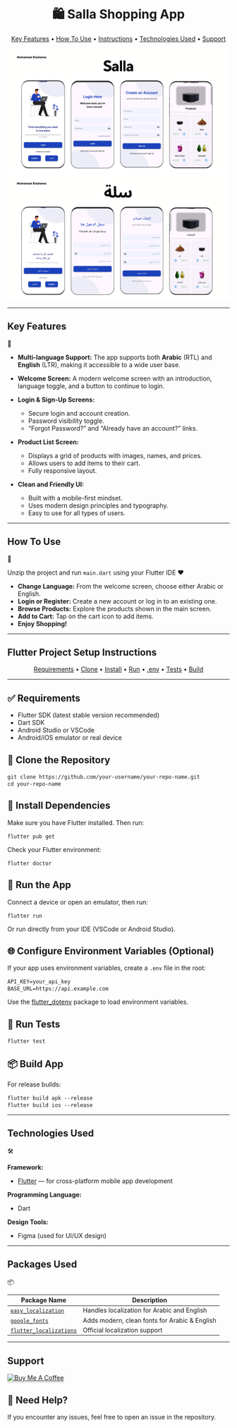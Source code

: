 <h1 align="center">
  🛍️ Salla Shopping App
</h1>
<p align="center">
  <a href="#key-features">Key Features</a> •
  <a href="#how-to-use">How To Use</a> •
  <a href="#Flutter Project Setup Instructions">Instructions</a> •
  <a href="#technologies-used">Technologies Used</a> •
  <a href="#support">Support</a>
</p>

<img src="assets/images/english.png" alt="english" />

<img src="assets/images/arabic.png" alt="Arabic" />

---

##  Key Features  
🧩

* **Multi-language Support:** The app supports both **Arabic** (RTL) and **English** (LTR), making it accessible to a wide user base.

* **Welcome Screen:** A modern welcome screen with an introduction, language toggle, and a button to continue to login.

* **Login & Sign-Up Screens:** 
  - Secure login and account creation.
  - Password visibility toggle.
  - “Forgot Password?” and “Already have an account?” links.

* **Product List Screen:** 
  - Displays a grid of products with images, names, and prices.
  - Allows users to add items to their cart.
  - Fully responsive layout.

* **Clean and Friendly UI:** 
  - Built with a mobile-first mindset.
  - Uses modern design principles and typography.
  - Easy to use for all types of users.

---

##  How To Use  
🚀

Unzip the project and run `main.dart` using your Flutter IDE ❤️

* **Change Language:** From the welcome screen, choose either Arabic or English.
* **Login or Register:** Create a new account or log in to an existing one.
* **Browse Products:** Explore the products shown in the main screen.
* **Add to Cart:** Tap on the cart icon to add items.
* **Enjoy Shopping!**

---

## Flutter Project Setup Instructions

<p align="center">
  <a href="#requirements">Requirements</a> •
  <a href="#clone-the-repository">Clone</a> •
  <a href="#install-dependencies">Install</a> •
  <a href="#run-the-app">Run</a> •
  <a href="#environment-variables">.env</a> •
  <a href="#run-tests">Tests</a> •
  <a href="#build">Build</a>
</p>

<hr />

<h2 id="requirements">✅ Requirements</h2>
<ul>
  <li>Flutter SDK (latest stable version recommended)</li>
  <li>Dart SDK</li>
  <li>Android Studio or VSCode</li>
  <li>Android/iOS emulator or real device</li>
</ul>

<h2 id="clone-the-repository">🚀 Clone the Repository</h2>
<pre><code>git clone https://github.com/your-username/your-repo-name.git
cd your-repo-name</code></pre>

<h2 id="install-dependencies">🔧 Install Dependencies</h2>
<p>Make sure you have Flutter installed. Then run:</p>
<pre><code>flutter pub get</code></pre>
<p>Check your Flutter environment:</p>
<pre><code>flutter doctor</code></pre>

<h2 id="run-the-app">📱 Run the App</h2>
<p>Connect a device or open an emulator, then run:</p>
<pre><code>flutter run</code></pre>
<p>Or run directly from your IDE (VSCode or Android Studio).</p>

<h2 id="environment-variables">🌐 Configure Environment Variables (Optional)</h2>
<p>If your app uses environment variables, create a <code>.env</code> file in the root:</p>
<pre><code>API_KEY=your_api_key
BASE_URL=https://api.example.com</code></pre>
<p>Use the <a href="https://pub.dev/packages/flutter_dotenv" target="_blank">flutter_dotenv</a> package to load environment variables.</p>

<h2 id="run-tests">🧪 Run Tests</h2>
<pre><code>flutter test</code></pre>

<h2 id="build">📦 Build App</h2>
<p>For release builds:</p>
<pre><code>flutter build apk --release
flutter build ios --release</code></pre>

---

##  Technologies Used  
🛠️

**Framework:**  
- [Flutter](https://flutter.dev/) — for cross-platform mobile app development

**Programming Language:**  
- Dart

**Design Tools:**  
- Figma (used for UI/UX design)

---

##  Packages Used  
📦

| Package Name | Description |
|--------------|-------------|
| [`easy_localization`](https://pub.dev/packages/easy_localization) | Handles localization for Arabic and English |
| [`google_fonts`](https://pub.dev/packages/google_fonts) | Adds modern, clean fonts for Arabic & English |
| [`flutter_localizations`](https://api.flutter.dev/flutter/flutter_localizations/flutter_localizations-library.html) | Official localization support |

---------------------------------------------------
##  Support

<a href="https://buymeacoffee.com/mohamedmkaj" target="_blank"><img src="https://www.buymeacoffee.com/assets/img/custom_images/purple_img.png" alt="Buy Me A Coffee" style="height: 41px !important;width: 174px !important;box-shadow: 0px 3px 2px 0px rgba(190, 190, 190, 0.5) !important;-webkit-box-shadow: 0px 3px 2px 0px rgba(190, 190, 190, 0.5) !important;" ></a>


<h2>💬 Need Help?</h2>
<p>If you encounter any issues, feel free to open an issue in the repository.</p>
